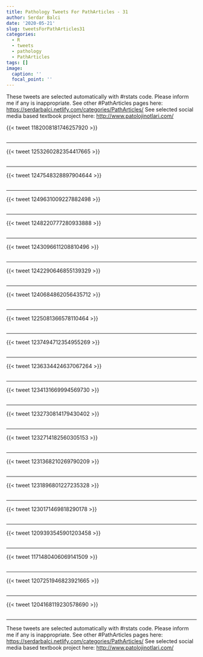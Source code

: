 ```yaml
---
title: Pathology Tweets For PathArticles - 31
author: Serdar Balci
date: '2020-05-21'
slug: tweetsForPathArticles31
categories:
  - R
  - tweets
  - pathology
  - PathArticles
tags: []
image:
  caption: ''
  focal_point: ''
---
```



These tweets are selected automatically with #rstats code. Please inform me if any is inappropriate.
See other #PathArticles pages here: https://serdarbalci.netlify.com/categories/PathArticles/ 
See selected social media based textbook project here: http://www.patolojinotlari.com/

{{< tweet 1182008181746257920 >}}
<br>
<br>
<hr>
{{< tweet 1253260282354417665 >}}
<br>
<br>
<hr>
{{< tweet 1247548328897904644 >}}
<br>
<br>
<hr>
{{< tweet 1249631009227882498 >}}
<br>
<br>
<hr>
{{< tweet 1248220777280933888 >}}
<br>
<br>
<hr>
{{< tweet 1243096611208810496 >}}
<br>
<br>
<hr>
{{< tweet 1242290646855139329 >}}
<br>
<br>
<hr>
{{< tweet 1240684862056435712 >}}
<br>
<br>
<hr>
{{< tweet 1225081366578110464 >}}
<br>
<br>
<hr>
{{< tweet 1237494712354955269 >}}
<br>
<br>
<hr>
{{< tweet 1236334424637067264 >}}
<br>
<br>
<hr>
{{< tweet 1234131669994569730 >}}
<br>
<br>
<hr>
{{< tweet 1232730814179430402 >}}
<br>
<br>
<hr>
{{< tweet 1232714182560305153 >}}
<br>
<br>
<hr>
{{< tweet 1231368210269790209 >}}
<br>
<br>
<hr>
{{< tweet 1231896801227235328 >}}
<br>
<br>
<hr>
{{< tweet 1230171469818290178 >}}
<br>
<br>
<hr>
{{< tweet 1209393545901203458 >}}
<br>
<br>
<hr>
{{< tweet 1171480406069141509 >}}
<br>
<br>
<hr>
{{< tweet 1207251946823921665 >}}
<br>
<br>
<hr>
{{< tweet 1204168119230578690 >}}
<br>
<br>
<hr>


These tweets are selected automatically with #rstats code. Please inform me if any is inappropriate.
See other #PathArticles pages here: https://serdarbalci.netlify.com/categories/PathArticles/ 
See selected social media based textbook project here: http://www.patolojinotlari.com/
